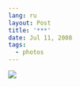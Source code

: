 ```yaml
---
lang: ru
layout: Post
title: '***'
date: Jul 11, 2008
tags:
  - photos
---
```


![](http://wow.sapegin.me/212K1m0B1B1k/sapegin-artem-20d-2008-07-02-536-3672.jpg)
